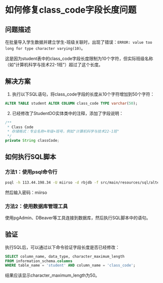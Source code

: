 # 如何修复class_code字段长度问题

## 问题描述

在批量导入学生数据并建立学生-班级关联时，出现了错误：`ERROR: value too long for type character varying(10)`。

这是因为student表中的class_code字段长度限制为10个字符，但实际班级名称（如"计算机科学与技术22-1班"）超过了这个长度。

## 解决方案

1. 执行以下SQL语句，将class_code字段的长度从10个字符增加到50个字符：

```sql
ALTER TABLE student ALTER COLUMN class_code TYPE varchar(50);
```

2. 已经修改了StudentDO实体类中的注释，添加了字段说明：

```java
/**
 * Class Code
 * 存储格式：专业名称+年级+班号，例如"计算机科学与技术22-1班"
 */
private String classCode;
```

## 如何执行SQL脚本

### 方法1：使用psql命令行

```bash
psql -h 113.44.198.34 -U miirso -d rbjdb -f src/main/resources/sql/alter_student_class_code.sql
```

然后输入密码：miirso

### 方法2：使用数据库管理工具

使用pgAdmin、DBeaver等工具连接到数据库，然后执行SQL脚本中的语句。

## 验证

执行SQL后，可以通过以下命令验证字段长度是否已经修改：

```sql
SELECT column_name, data_type, character_maximum_length 
FROM information_schema.columns 
WHERE table_name = 'student' AND column_name = 'class_code';
```

结果应该显示character_maximum_length为50。
